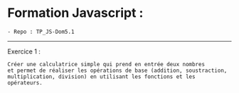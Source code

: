 # Formation Javascript : 
	- Repo : TP_JS-Dom5.1
	
********************************************************************************************
Exercice 1 :

    Créer une calculatrice simple qui prend en entrée deux nombres
    et permet de réaliser les opérations de base (addition, soustraction,
    multiplication, division) en utilisant les fonctions et les opérateurs.